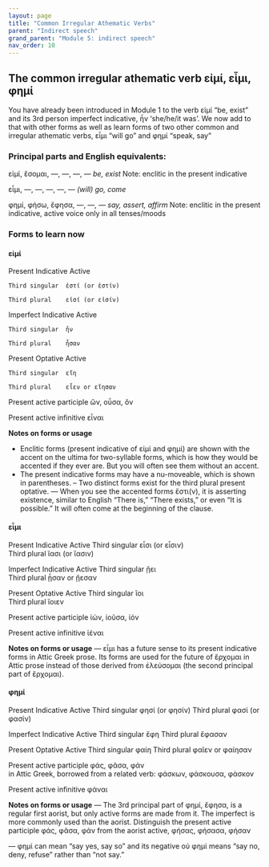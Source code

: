 ```yaml
---
layout: page
title: "Common Irregular Athematic Verbs"
parent: "Indirect speech"
grand_parent: "Module 5: indirect speech"
nav_order: 10
---
```


## The common irregular athematic verb εἰμί, εἶμι, φημί 

You have already been introduced in Module 1 to the verb εἰμί “be, exist” and its 3rd person imperfect indicative, ἦν ‘she/he/it was’. We now add to that with other forms as well as learn forms of two other common and irregular athematic verbs, εἶμι “will go” and φημί “speak, say” 

### Principal parts and English equivalents:

εἰμί, ἔσομαι, —, —, —, — 	*be, exist* Note: enclitic in the present indicative

εἶμι, —, —, —, —, —  *(will) go, come*

φημί, φήσω, ἔφησα, —, —, — *say, assert, affirm* Note: enclitic in the present indicative, active voice only in all tenses/moods

### Forms to learn now

#### εἰμί

Present Indicative Active
	
	Third singular	ἐστί (or ἐστίν)	
	
	Third plural	εἰσί (or εἰσίν)			

Imperfect Indicative Active
	
	Third singular	ἦν	
	
	Third plural	ἦσαν	

Present Optative Active
	
	Third singular	εἴη 	
	
	Third plural	εἶεν or εἴησαν 	
  
Present active participle	ὤν, οὖσα, ὄν	

Present active infinitive	εἶναι 

**Notes on forms or usage**
- Enclitic forms (present indicative of εἰμί and φημί) are shown with the accent on the ultima for two-syllable forms, which is how they would be accented if they ever are. But you will often see them without an accent.
- The present indicative forms may have a nu-moveable, which is shown in parentheses.
– Two distinct forms exist for the third plural present optative.
— When you see the accented forms ἔστι(ν), it is asserting existence, similar to English “There is,” “There exists,” or even “It is possible.” It will often come at the beginning of the clause.


#### εἶμι 	
Present Indicative Active
	Third singular	εἶσι (or εἶσιν)		
	Third plural	ἴασι (or ἴασιν)			

Imperfect Indicative Active
	Third singular	ᾔει 	
	Third plural	ᾖσαν or ᾔεσαν 	

Present Optative Active
	Third singular	ἴοι 	
	Third plural	ἴοιεν	 

Present active participle	ἰών, ἰοῦσα, ἰόν	

Present active infinitive	ἰέναι 

**Notes on forms or usage**
— εἶμι has a future sense to its present indicative forms in Attic Greek prose. Its forms are used for the future of ἔρχομαι in Attic prose instead of those derived from ἐλεύσομαι (the second principal part of ἔρχομαι). 


#### φημί 

Present Indicative Active
	Third singular	φησί (or φησίν)	
	Third plural	φασί (or φασίν)		

Imperfect Indicative Active
	Third singular	ἔφη
	Third plural	ἔφασαν

Present Optative Active
	Third singular	φαίη 
	Third plural	φαῖεν or φαίησαν 

Present active participle	φάς, φᾶσα, φάν	
				in Attic Greek, borrowed from a related verb: φάσκων, φάσκουσα, φάσκον

Present active infinitive	φάναι 

**Notes on forms or usage**
— The 3rd principal part of φημί, ἔφησα, is a regular first aorist, but only active forms are made from it. The imperfect is more commonly used than the aorist. Distinguish the present active participle φάς, φᾶσα, φάν from the aorist active, φήσας, φήσασα, φήσαν 

— φημί can mean “say yes, say so” and its negative οὐ φημί means “say no, deny, refuse” rather than “not say.”
